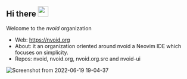 ## Hi there <img src="https://media.giphy.com/media/hvRJCLFzcasrR4ia7z/giphy.gif" width="28">
Welcome to the *nvoid* organization 



- Web: https://nvoid.org
- About: it an organization oriented around nvoid a Neovim IDE which focuses on simplicity.
- Repos: nvoid, nvoid.org, nvoid.org.src and nvoid-ui

![Screenshot from 2022-06-19 19-04-37](https://user-images.githubusercontent.com/94284073/174487743-9716985a-1369-4a66-8de9-a384d12a66a3.png)

